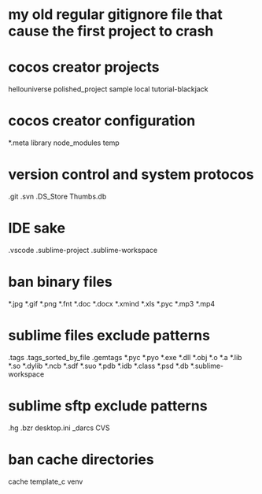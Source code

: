 # my old regular gitignore file that cause the first project to crash

# cocos creator projects
hellouniverse
polished_project
sample
local
tutorial-blackjack

# cocos creator configuration
*.meta
library
node_modules
temp

# version control and system protocos
.git
.svn
.DS_Store
Thumbs.db

# IDE sake
.vscode
.sublime-project
.sublime-workspace 

# ban binary files
*.jpg
*.gif
*.png
*.fnt
*.doc
*.docx
*.xmind
*.xls
*.pyc
*.mp3
*.mp4


# sublime files exclude patterns
.tags
.tags_sorted_by_file
.gemtags
*.pyc
*.pyo
*.exe
*.dll
*.obj
*.o
*.a
*.lib
*.so
*.dylib
*.ncb
*.sdf
*.suo
*.pdb
*.idb
*.class
*.psd
*.db
*.sublime-workspace

# sublime sftp exclude patterns
.hg
.bzr
desktop.ini
_darcs
CVS

# ban cache directories
cache
template_c
venv
